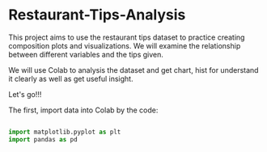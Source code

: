 # Restaurant-Tips-Analysis
This project aims to use the restaurant tips dataset to practice creating composition plots and visualizations. We will examine the relationship between different variables and the tips given.

We will use Colab to analysis the dataset and get chart, hist for understand it clearly as well as get useful insight.

Let's go!!!

The first,
import data into Colab by the code:
```Python

import matplotlib.pyplot as plt
import pandas as pd

